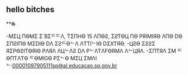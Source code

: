 ## hello bitches
**𝕲

-MΣЦ ПӨMΣ Σ́ BΣᄃᄃΛ, ƬΣПΗӨ 15 ΛПӨƧ, ΣƧƬӨЦ ПӨ PЯIMIЯӨ ΛПӨ DӨ ΣПƧIПӨ MΣDIӨ DΛ ΣƧᄃӨᄂΛ ΛƬƬIᄂIӨ DΣXƬЯӨ.
-ЦƧӨ ΣƧƧΣ ЯΣPӨƧIƬӨЯIӨ PΛЯΛ ΛЦᄂΛƧ DΛ PᄂΛƬΛFӨЯMΛ ΛᄂЦЯΛ.
-ΣПƬЯΛ ΣM ᄃӨПƬΛƬӨ ᄃӨMIGӨ PΣᄂӨ MΣЦ ΣMΛIᄂ:00001097905111sp@al.educacao.sp.gov.br
